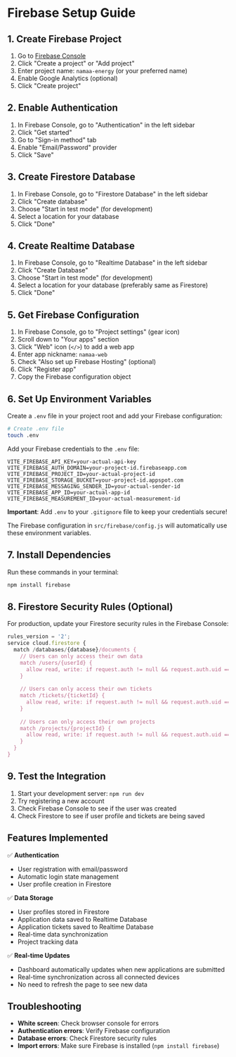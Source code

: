 # Firebase Setup Guide

## 1. Create Firebase Project

1. Go to [Firebase Console](https://console.firebase.google.com/)
2. Click "Create a project" or "Add project"
3. Enter project name: `namaa-energy` (or your preferred name)
4. Enable Google Analytics (optional)
5. Click "Create project"

## 2. Enable Authentication

1. In Firebase Console, go to "Authentication" in the left sidebar
2. Click "Get started"
3. Go to "Sign-in method" tab
4. Enable "Email/Password" provider
5. Click "Save"

## 3. Create Firestore Database

1. In Firebase Console, go to "Firestore Database" in the left sidebar
2. Click "Create database"
3. Choose "Start in test mode" (for development)
4. Select a location for your database
5. Click "Done"

## 4. Create Realtime Database

1. In Firebase Console, go to "Realtime Database" in the left sidebar
2. Click "Create Database"
3. Choose "Start in test mode" (for development)
4. Select a location for your database (preferably same as Firestore)
5. Click "Done"

## 5. Get Firebase Configuration

1. In Firebase Console, go to "Project settings" (gear icon)
2. Scroll down to "Your apps" section
3. Click "Web" icon (`</>`) to add a web app
4. Enter app nickname: `namaa-web`
5. Check "Also set up Firebase Hosting" (optional)
6. Click "Register app"
7. Copy the Firebase configuration object

## 6. Set Up Environment Variables

Create a `.env` file in your project root and add your Firebase configuration:

```bash
# Create .env file
touch .env
```

Add your Firebase credentials to the `.env` file:

```env
VITE_FIREBASE_API_KEY=your-actual-api-key
VITE_FIREBASE_AUTH_DOMAIN=your-project-id.firebaseapp.com
VITE_FIREBASE_PROJECT_ID=your-actual-project-id
VITE_FIREBASE_STORAGE_BUCKET=your-project-id.appspot.com
VITE_FIREBASE_MESSAGING_SENDER_ID=your-actual-sender-id
VITE_FIREBASE_APP_ID=your-actual-app-id
VITE_FIREBASE_MEASUREMENT_ID=your-actual-measurement-id
```

**Important**: Add `.env` to your `.gitignore` file to keep your credentials secure!

The Firebase configuration in `src/firebase/config.js` will automatically use these environment variables.

## 7. Install Dependencies

Run these commands in your terminal:

```bash
npm install firebase
```

## 8. Firestore Security Rules (Optional)

For production, update your Firestore security rules in the Firebase Console:

```javascript
rules_version = '2';
service cloud.firestore {
  match /databases/{database}/documents {
    // Users can only access their own data
    match /users/{userId} {
      allow read, write: if request.auth != null && request.auth.uid == userId;
    }
    
    // Users can only access their own tickets
    match /tickets/{ticketId} {
      allow read, write: if request.auth != null && request.auth.uid == resource.data.userId;
    }
    
    // Users can only access their own projects
    match /projects/{projectId} {
      allow read, write: if request.auth != null && request.auth.uid == resource.data.userId;
    }
  }
}
```

## 9. Test the Integration

1. Start your development server: `npm run dev`
2. Try registering a new account
3. Check Firebase Console to see if the user was created
4. Check Firestore to see if user profile and tickets are being saved

## Features Implemented

✅ **Authentication**
- User registration with email/password
- Automatic login state management
- User profile creation in Firestore

✅ **Data Storage**
- User profiles stored in Firestore
- Application data saved to Realtime Database
- Application tickets saved to Realtime Database
- Real-time data synchronization
- Project tracking data

✅ **Real-time Updates**
- Dashboard automatically updates when new applications are submitted
- Real-time synchronization across all connected devices
- No need to refresh the page to see new data

## Troubleshooting

- **White screen**: Check browser console for errors
- **Authentication errors**: Verify Firebase configuration
- **Database errors**: Check Firestore security rules
- **Import errors**: Make sure Firebase is installed (`npm install firebase`)
